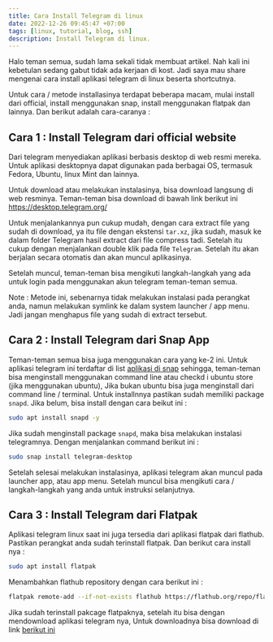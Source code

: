 ```yaml
---
title: Cara Install Telegram di linux
date: 2022-12-26 09:45:47 +07:00
tags: [linux, tutorial, blog, ssh]
description: Install Telegram di linux.
---
```


Halo teman semua, sudah lama sekali tidak membuat artikel. Nah kali ini kebetulan sedang gabut tidak ada kerjaan di kost. Jadi saya mau share mengenai cara install aplikasi telegram di linux beserta shortcutnya. 

Untuk cara / metode installasinya terdapat beberapa macam, mulai install dari official, install menggunakan snap, install menggunakan flatpak dan lainnya. Dan berikut adalah cara-caranya : 

## Cara 1 : Install Telegram dari official website

Dari telegram menyediakan aplikasi berbasis desktop di web resmi mereka. Untuk aplikasi desktopnya dapat digunakan pada berbagai OS, termasuk Fedora, Ubuntu, linux Mint dan lainnya.

Untuk download atau melakukan instalasinya, bisa download langsung di web resminya. Teman-teman bisa download di bawah link berikut ini <a href="https://desktop.telegram.org/" target="_blank" rel="noreferrer noopener">https://desktop.telegram.org/</a> 

Untuk menjalankannya pun cukup mudah, dengan cara extract file yang sudah di download, ya itu file dengan ekstensi `tar.xz`, jika sudah, masuk ke dalam folder Telegram hasil extract dari file compress tadi. Setelah itu cukup dengan menjalankan double klik pada file `Telegram`. Setelah itu akan berjalan secara otomatis dan akan muncul aplikasinya.

Setelah muncul, teman-teman bisa mengikuti langkah-langkah yang ada untuk login pada menggunakan akun telegram teman-teman semua.

Note : Metode ini, sebenarnya tidak melakukan instalasi pada perangkat anda, namun melakukan symlink ke dalam system launcher / app menu. Jadi jangan menghapus file yang sudah di extract tersebut.

## Cara 2 : Install Telegram dari Snap App

Teman-teman semua bisa juga menggunakan cara yang ke-2 ini. Untuk aplikasi telegram ini terdaftar di list <a href="https://snapcraft.io/telegram-desktop" target="_blank" rel="noreferrer noopener">aplikasi di snap</a> sehingga, teman-teman bisa menginstall menggunakan command line atau checkd i ubuntu store (jika menggunakan ubuntu), Jika bukan ubuntu bisa juga menginstall dari command line / terminal. Untuk installnnya pastikan sudah memiliki package `snapd`. Jika belum, bisa install dengan cara beikut ini : 

```bash
sudo apt install snapd -y
```

Jika sudah menginstall package `snapd`, maka bisa melakukan instalasi telegramnya. Dengan menjalankan command berikut ini : 

```bash
sudo snap install telegram-desktop
```

Setelah selesai melakukan instalasinya, aplikasi telegram akan muncul pada launcher app, atau app menu. Setelah muncul bisa mengikuti cara / langkah-langkah yang anda untuk instruksi selanjutnya.

## Cara 3 : Install Telegram dari Flatpak

Aplikasi telegram linux saat ini juga tersedia dari aplikasi flatpak dari flathub. Pastikan perangkat anda sudah terinstall flatpak. Dan berikut cara install nya : 

```bash
sudo apt install flatpak
```

Menambahkan flathub repository dengan cara berikut ini :

```bash
flatpak remote-add --if-not-exists flathub https://flathub.org/repo/flathub.flatpakrepo
```

Jika sudah terinstall pakcage flatpaknya, setelah itu bisa dengan mendownload aplikasi telegram nya, Untuk downloadnya bisa download di link <a href="https://flathub.org/apps/details/org.telegram.desktop" target="_blank" rel="noreferrer noopener">berikut ini </a>